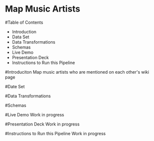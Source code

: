 # Map Music Artists

#Table of Contents

* Introduction
* Data Set
* Data Transformations
* Schemas
* Live Demo
* Presentation Deck
* Instructions to Run this Pipeline

#Introduciton
Map music artists who are mentioned on each other's wiki page

#Date Set

#Data Transformations

#Schemas

#Live Demo
Work in progress

#Presentation Deck
Work in progress

#Instructions to Run this Pipeline
Work in progress
